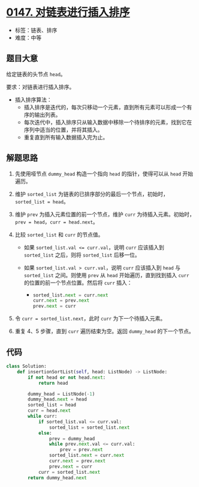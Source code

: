 # [0147. 对链表进行插入排序](https://leetcode-cn.com/problems/insertion-sort-list/)

- 标签：链表、排序
- 难度：中等

## 题目大意

给定链表的头节点 `head`。

要求：对链表进行插入排序。

- 插入排序算法：
  - 插入排序是迭代的，每次只移动一个元素，直到所有元素可以形成一个有序的输出列表。
  - 每次迭代中，插入排序只从输入数据中移除一个待排序的元素，找到它在序列中适当的位置，并将其插入。
  - 重复直到所有输入数据插入完为止。

## 解题思路

1. 先使用哑节点 `dummy_head` 构造一个指向 `head` 的指针，使得可以从 `head` 开始遍历。

2. 维护 `sorted_list` 为链表的已排序部分的最后一个节点，初始时，`sorted_list = head`。

3. 维护 `prev` 为插入元素位置的前一个节点，维护 `curr` 为待插入元素。初始时，`prev = head`，`curr = head.next`。

4. 比较 `sorted_list` 和 `curr` 的节点值。

   - 如果 `sorted_list.val <= curr.val`，说明 `curr` 应该插入到 `sorted_list` 之后，则将 `sorted_list` 后移一位。

   - 如果 `sorted_list.val > curr.val`，说明 `curr` 应该插入到 `head` 与 `sorted_list` 之间。则使用 `prev` 从 `head` 开始遍历，直到找到插入 `curr` 的位置的前一个节点位置。然后将 `curr` 插入：

     - ````Python
       sorted_list.next = curr.next
       curr.next = prev.next
       prev.next = curr
       ````

5. 令 `curr = sorted_list.next`，此时 `curr` 为下一个待插入元素。
6. 重复 4、5 步骤，直到 `curr` 遍历结束为空。返回 `dummy_head` 的下一个节点。

## 代码

```Python
class Solution:
    def insertionSortList(self, head: ListNode) -> ListNode:
        if not head or not head.next:
            return head

        dummy_head = ListNode(-1)
        dummy_head.next = head
        sorted_list = head
        curr = head.next
        while curr:
            if sorted_list.val <= curr.val:
                sorted_list = sorted_list.next
            else:
                prev = dummy_head
                while prev.next.val <= curr.val:
                    prev = prev.next
                sorted_list.next = curr.next
                curr.next = prev.next
                prev.next = curr
            curr = sorted_list.next
        return dummy_head.next
```

